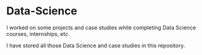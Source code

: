 # Data-Science

I worked on some projects and case studies while completing Data Science courses, internships, etc.

I have stored all those Data Science and case studies in this repository.
